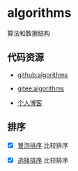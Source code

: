 # algorithms

算法和数据结构

## 代码资源

- [github:algorithms](https://github.com/zhaoyunxing92/algorithms)

- [gitee:algorithms](https://gitee.com/zhaoyunxing92/algorithms)

- [个人博客](https://zhaoyunxing92.gitee.io)

## 排序

- [x] [冒泡排序](./src/sort/bubble/readme.md)  比较排序
- [x] [选择排序](./src/sort/selection/readme.md)  比较排序



